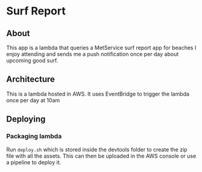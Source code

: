 # Surf Report

## About
This app is a lambda that queries a MetService surf report app for beaches I enjoy attending and sends me a push notification once per day about upcoming good surf.

## Architecture
This is a lambda hosted in AWS.
It uses EventBridge to trigger the lambda once per day at 10am

## Deploying
### Packaging lambda
Run `deploy.sh` which is stored inside the devtools folder to create the zip file with all the assets. This can then be uploaded in the AWS console or use a pipeline to deploy it.
